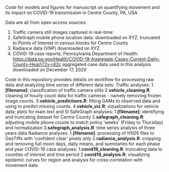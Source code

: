Code for models and figures for manuscript on quantifying movement and its impact on COVID-19 transmission in Centre County, PA, USA

Data are all from open access sources:
1. Traffic camera still images captured in real-time:
2. SafeGraph mobile phone location data:
    downloaded on XYZ. truncated to Points of Interest in census blocks for Centre County
3. Radiance data (VNP)
    downloaded on XYZ. 
4. COVID-19 case reports, Pennsylvania Department of Health:
  https://data.pa.gov/Health/COVID-19-Aggregate-Cases-Current-Daily-County-Heal/j72v-r42c
  aggregated case data used in this analysis downloaded on December 17, 2020
  
Code in this repository provides details on workflow for processing raw data and analyzing time series of different data sets:
Traffic analyses:
1.**[filename]**: classification of traffic camera stills
2.**vehicle_cleaning.R**: cleaning of hourly count data for traffic cameras - namely removing frozen image counts.
3.**vehicle_predictions.R**: fitting GAMs to observed data and using to predict missing counts.
4.**vehicle_viz.R**: vizualizations for vehicle data; plots for main text and SI
SafeGraph analyses:
1.**[filename]**: identifying and truncating dataset for Centre County
2.**safegraph_cleaning.R**: adjusting mobile phone counts to match policy 'weeks' (Friday to Thursday) and normalization
3.**safegraph_analysis.R**: time series analysis of three years data
Radiance analyses:
1.**[filename]**: processing of H5D5 files to GeoTiffs with 'confident clear' pixels only
2.**radiance_analysis.R**: cropping and removing full moon days, daily means, and summaries for each phase and year 
COVID-19 case analyses:
1.**covid19_cleaning.R**: truncating data to counties of interest and time period
2.**covid19_analysis.R**: visualizing epidemic curves for region and analysis for cross-correlation with movement data
  
